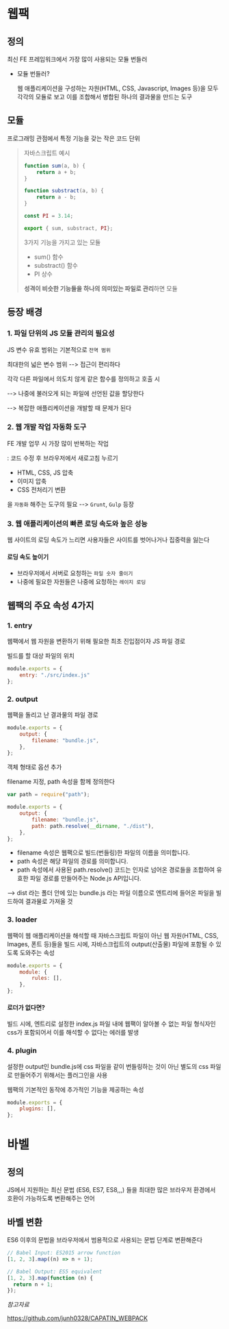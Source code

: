 # 웹팩

## 정의

최신 FE 프레임워크에서 가장 많이 사용되는 모듈 번들러

- 모듈 번들러?

  웹 애플리케이션을 구성하는 자원(HTML, CSS, Javascript, Images 등)을 모두 각각의 모듈로 보고 이를 조합해서 병합된 하나의 결과물을 만드는 도구



## 모듈

프로그래밍 관점에서 특정 기능을 갖는 작은 코드 단위

> 자바스크립트 예시
>
> ```javascript
> function sum(a, b) {
>     return a + b;
> }
> 
> function substract(a, b) {
>     return a - b;
> }
> 
> const PI = 3.14;
> 
> export { sum, substract, PI};
> ```
>
> 3가지 기능을 가지고 있는 모듈
>
> - sum() 함수
> - substract() 함수
> - PI 상수
>
> **성격이 비슷한 기능들을 하나의 의미있는 파일로 관리**하면 모듈



## 등장 배경

### 1. 파일 단위의 JS 모듈 관리의 필요성

JS 변수 유효 범위는 기본적으로 `전역 범위`

최대한의 넓은 변수 범위 --> 접근이 편리하다

각각 다른 파일에서 의도치 않게 같은 함수를 정의하고 호출 시

--> 나중에 불러오게 되는 파일에 선언된 값을 할당한다

--> 복잡한 애플리케이션을 개발할 때 문제가 된다



### 2. 웹 개발 작업 자동화 도구

FE 개발 업무 시 가장 많이 반복하는 작업

: 코드 수정 후 브라우저에서 새로고침 누르기

- HTML, CSS, JS 압축
- 이미지 압축
- CSS 전처리기 변환

을 `자동화` 해주는 도구의 필요 --> `Grunt`, `Gulp` 등장





### 3. 웹 애플리케이션의 빠른 로딩 속도와 높은 성능

웹 사이트의 로딩 속도가 느리면 사용자들은 사이트를 벗어나거나 집중력을 잃는다

#### 로딩 속도 높이기

- 브라우저에서 서버로 요청하는 `파일 숫자 줄이기`
- 나중에 필요한 자원들은 나중에 요청하는 `레이지 로딩`





## 웹팩의 주요 속성 4가지

### 1. entry

웹팩에서 웹 자원을 변환하기 위해 필요한 최초 진입점이자 JS 파일 경로

빌드를 할 대상 파일의 위치

```javascript
module.exports = {
    entry: "./src/index.js"
};
```



### 2. output

웹팩을 돌리고 난 결과물의 파일 경로

```javascript
module.exports = {
    output: {
        filename: "bundle.js",
    },
};
```

객체 형태로 옵션 추가

filename 지정, path 속성을 함께 정의한다

```javascript
var path = require("path");

module.exports = {
    output: {
        filename: "bundle.js",
        path: path.resolve(__dirname, "./dist"),
    },
};
```

- filename 속성은 웹팩으로 빌드(번들링)한 파일의 이름을 의미합니다.
- path 속성은 해당 파일의 경로를 의미합니다.
- path 속성에서 사용된 path.resolve() 코드는 인자로 넘어온 경로들을 조합하여 유효한 파일 경로를 만들어주는 Node.js API입니다.

--> dist 라는 폴더 안에 있는 bundle.js 라는 파일 이름으로 엔트리에 들어온 파일을 빌드하여 결과물로 가져올 것



### 3. loader

웹팩이 웹 애플리케이션을 해석할 때 자바스크립트 파일이 아닌 웹 자원(HTML, CSS, Images, 폰트 등)들을 빌드 시에, 자바스크립트의 output(산출물) 파일에 포함될 수 있도록 도와주는 속성

```javascript
module.exports = {
    module: {
        rules: [],
    },
};
```

#### 로더가 없다면?

빌드 시에, 엔트리로 설정한 index.js 파일 내에 웹팩이 알아볼 수 없는 파일 형식자인 css가 포함되어서 이를 해석할 수 없다는 에러를 발생



### 4. plugin

설정한 output인 bundle.js에 css 파일을 같이 번들링하는 것이 아닌 별도의 css 파일로 만들어주기 위해서는 플러그인을 사용

웹팩의 기본적인 동작에 추가적인 기능을 제공하는 속성

```javascript
module.exports = {
    plugins: [],
};
```





# 바벨

## 정의

JS에서 지원하는 최신 문법 (ES6, ES7, ES8,,,) 들을 최대한 많은 브라우저 환경에서 호환이 가능하도록 변환해주는 언어



## 바벨 변환

ES6 이후의 문법을 브라우저에서 범용적으로 사용되는 문법 단계로 변환해준다

```javascript
// Babel Input: ES2015 arrow function
[1, 2, 3].map((n) => n + 1);

// Babel Output: ES5 equivalent
[1, 2, 3].map(function (n) {
  return n + 1;
});
```







*참고자료*

https://github.com/junh0328/CAPATIN_WEBPACK
